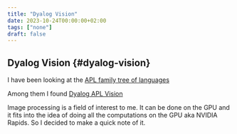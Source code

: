 ```yaml
---
title: "Dyalog Vision"
date: 2023-10-24T00:00:00+02:00
tags: ["none"]
draft: false
---
```


## Dyalog Vision {#dyalog-vision}

I have been looking at the [APL family tree of languages](https://aplwiki.com/wiki/Family_tree_of_array_languages)

Among them I found [Dyalog APL Vision](https://aplwiki.com/wiki/Dyalog_APL_Vision)

Image processing is a field of interest to me. It can be done on the
GPU and it fits into the idea of doing all the computations on the GPU
aka NVIDIA Rapids. So I decided to make  a quick note of it.
